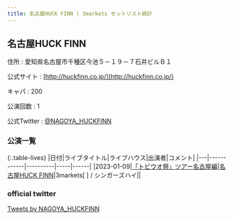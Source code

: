 ```yaml
---
title: 名古屋HUCK FINN | 3markets セットリスト統計
---
```

## 名古屋HUCK FINN

住所
:    愛知県名古屋市千種区今池５－１９－７石井ビルＢ１

公式サイト
:    [http://huckfinn.co.jp/](http://huckfinn.co.jp/)

キャパ
:    200

公演回数
: 1


公式Twitter
: <a href="https://twitter.com/NAGOYA_HUCKFINN">@NAGOYA_HUCKFINN</a>


### 公演一覧

{:.table-lives}
|日付|ライブタイトル|ライブハウス|出演者|コメント|
|---|------------|----------|-----|------|
|<span class="nowrap">2023-01-09</span>|[「トビウオ祭」ツアー名古屋編](live049.html)|[名古屋HUCK FINN](livehouse025.html)|3markets[ ] / シンガーズハイ||



### official twitter

<a class="twitter-timeline" href="https://twitter.com/NAGOYA_HUCKFINN?ref_src=twsrc%5Etfw">Tweets by NAGOYA_HUCKFINN</a> <script async src="https://platform.twitter.com/widgets.js" charset="utf-8"></script>